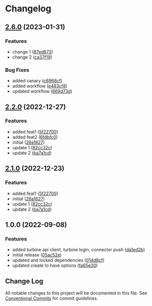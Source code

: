 # Changelog

## [2.6.0](https://github.com/youngcm2/u4ic-test/compare/oclif-test-v2.5.1...oclif-test-2.6.0) (2023-01-31)


### Features

* change 1 ([87ed873](https://github.com/youngcm2/u4ic-test/commit/87ed873cf7ced1c703301d21516732257f85e001))
* change 2 ([ca37f19](https://github.com/youngcm2/u4ic-test/commit/ca37f19ed0de61a749b7c6a438dd195d10146e61))


### Bug Fixes

* added canary ([c6968cf](https://github.com/youngcm2/u4ic-test/commit/c6968cf727c5b9473e665b34f4020894e27d4e8d))
* added workflow ([e483cf8](https://github.com/youngcm2/u4ic-test/commit/e483cf8dd730ed662de937b4f8c34c679a93d8a9))
* updated workflow ([669d73d](https://github.com/youngcm2/u4ic-test/commit/669d73d79285fa812b0d7d5984eba191ad2b393b))

## [2.2.0](https://github.com/youngcm2/release-please-testing/compare/v2.1.0...2.2.0) (2022-12-27)

### Features

-   added feat1 ([5f22700](https://github.com/youngcm2/release-please-testing/commit/5f22700daca1585bffa347990bd553a779424dd7))
-   added feat2 ([6fdbfc0](https://github.com/youngcm2/release-please-testing/commit/6fdbfc0ec165c88d7483ed8f7393a6c2e309199d))
-   initial ([26a1827](https://github.com/youngcm2/release-please-testing/commit/26a18274201aa71abeca1492b6781e490b629757))
-   update 1 ([82cc32c](https://github.com/youngcm2/release-please-testing/commit/82cc32ce9b80725c793f74f00ef23d9037f5a723))
-   update 2 ([ba7a1cd](https://github.com/youngcm2/release-please-testing/commit/ba7a1cd653c10d3f3566c4617389010e2911c6d3))

## [2.1.0](https://github.com/youngcm2/release-please-testing/compare/Turbine-SDK-v2.0.0...Turbine-SDK-2.1.0) (2022-12-23)

### Features

-   added feat1 ([5f22700](https://github.com/youngcm2/release-please-testing/commit/5f22700daca1585bffa347990bd553a779424dd7))
-   initial ([26a1827](https://github.com/youngcm2/release-please-testing/commit/26a18274201aa71abeca1492b6781e490b629757))
-   update 1 ([82cc32c](https://github.com/youngcm2/release-please-testing/commit/82cc32ce9b80725c793f74f00ef23d9037f5a723))
-   update 2 ([ba7a1cd](https://github.com/youngcm2/release-please-testing/commit/ba7a1cd653c10d3f3566c4617389010e2911c6d3))

## 1.0.0 (2022-09-08)

### Features

-   added turbine api client, turbine login, connector push ([da1ed2b](https://github.com/youngcm2/oclif-test/commit/da1ed2b07bb9770d36b9021f313717d82e802b5e))
-   initial release ([05ac52e](https://github.com/youngcm2/oclif-test/commit/05ac52e06f9d1664484035e27f09b131d4db9624))
-   updated and locked dependencies ([014d8cf](https://github.com/youngcm2/oclif-test/commit/014d8cfb71d0fc901581dece2ef46d40fc32b948))
-   updated create to have options ([fa65e30](https://github.com/youngcm2/oclif-test/commit/fa65e305fbcd23c6a2bfc83de6d70980987aa497))

## Change Log

All notable changes to this project will be documented in this file.
See [Conventional Commits](https://conventionalcommits.org) for commit guidelines.
